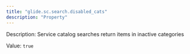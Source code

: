 ```yaml
---
title: "glide.sc.search.disabled_cats"
description: "Property"
---
```


Description: Service catalog searches return items in inactive categories

Value: `true`